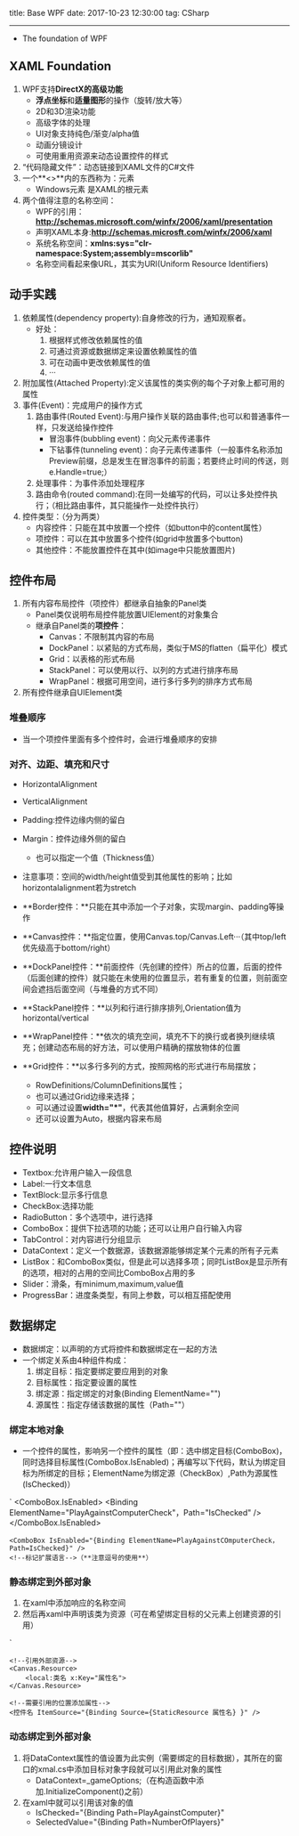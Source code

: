 title: Base WPF
date: 2017-10-23 12:30:00
tag: CSharp

---

* The foundation of WPF
<!--more-->

## XAML Foundation ##

1. WPF支持**DirectX的高级功能**
	* **浮点坐标**和**适量图形**的操作（旋转/放大等）
	* 2D和3D渲染功能
	* 高级字体的处理
	* UI对象支持纯色/渐变/alpha值
	* 动画分镜设计
	* 可使用重用资源来动态设置控件的样式
2. “代码隐藏文件”：动态链接到XAML文件的C#文件
3. 一个**<>**内的东西称为：元素
	* Windows元素 是XAML的根元素
4. 两个值得注意的名称空间：
	* WPF的引用：**http://schemas.microsoft.com/winfx/2006/xaml/presentation**
	* 声明XAML本身:**http://schemas.microsft.com/winfx/2006/xaml**
	* 系统名称空间：**xmlns:sys="clr-namespace:System;assembly=mscorlib"**
	* 名称空间看起来像URL，其实为URI(Uniform Resource Identifiers)

## 动手实践 ##

1. 依赖属性(dependency property):自身修改的行为，通知观察者。
	* 好处：
		1. 根据样式修改依赖属性的值
		2. 可通过资源或数据绑定来设置依赖属性的值
		3. 可在动画中更改依赖属性的值
		4. ···
2. 附加属性(Attached Property):定义该属性的类实例的每个子对象上都可用的属性
3. 事件(Event)：完成用户的操作方式
	1. 路由事件(Routed Event):与用户操作关联的路由事件;也可以和普通事件一样，只发送给操作控件
		* 冒泡事件(bubbling event)：向父元素传递事件
		* 下钻事件(tunneling event)：向子元素传递事件（一般事件名称添加Preview前缀，总是发生在冒泡事件的前面；若要终止时间的传送，则e.Handle=true;）
	2. 处理事件：为事件添加处理程序
	3. 路由命令(routed command):在同一处编写的代码，可以让多处控件执行；（相比路由事件，其只能操作一处控件执行）
4. 控件类型：（分为两类）
	* 内容控件：只能在其中放置一个控件（如button中的content属性）
	* 项控件：可以在其中放置多个控件(如grid中放置多个button)
	* 其他控件：不能放置控件在其中(如image中只能放置图片)

## 控件布局 ##

1. 所有内容布局控件（项控件）都继承自抽象的Panel类
	* Panel类仅说明布局控件能放置UIElement的对象集合
	* 继承自Panel类的**项控件**：
		* Canvas：不限制其内容的布局
		* DockPanel：以紧贴的方式布局，类似于MS的flatten（扁平化）模式
		* Grid：以表格的形式布局
		* StackPanel：可以使用以行、以列的方式进行排序布局
		* WrapPanel：根据可用空间，进行多行多列的排序方式布局
2. 所有控件继承自UIElement类

### 堆叠顺序 ###

* 当一个项控件里面有多个控件时，会进行堆叠顺序的安排

### 对齐、边距、填充和尺寸 ###

* HorizontalAlignment
* VerticalAlignment
* Padding:控件边缘内侧的留白
* Margin：控件边缘外侧的留白
	* 也可以指定一个值（Thickness值）
* 注意事项：空间的width/height值受到其他属性的影响；比如horizontalalignment若为stretch

* **Border控件：**只能在其中添加一个子对象，实现margin、padding等操作
* **Canvas控件：**指定位置，使用Canvas.top/Canvas.Left···（其中top/left优先级高于bottom/right）
* **DockPanel控件：**前面控件（先创建的控件）所占的位置，后面的控件（后面创建的控件）就只能在未使用的位置显示，若有重复的位置，则前面空间会遮挡后面空间（与堆叠的方式不同）
* **StackPanel控件：**以列和行进行排序排列,Orientation值为horizontal/vertical
* **WrapPanel控件：**依次的填充空间，填充不下的换行或者换列继续填充；创建动态布局的好方法，可以使用户精确的摆放物体的位置
* **Grid控件：**以多行多列的方式，按照网格的形式进行布局摆放；
	* RowDefinitions/ColumnDefinitions属性；
	* 也可以通过Grid边缘来选择；
	* 可以通过设置**width="*"**，代表其他值算好，占满剩余空间
	* 还可以设置为Auto，根据内容来布局

## 控件说明 ##

* Textbox:允许用户输入一段信息
* Label:一行文本信息
* TextBlock:显示多行信息
* CheckBox:选择功能
* RadioButton：多个选项中，进行选择
* ComboBox：提供下拉选项的功能；还可以让用户自行输入内容
* TabControl：对内容进行分组显示
* DataContext：定义一个数据源，该数据源能够绑定某个元素的所有子元素
* ListBox：和ComboBox类似，但是此可以选择多项；同时ListBox是显示所有的选项，相对的占用的空间比ComboBox占用的多
* Slider：滑条，有minimum,maximum,value值
* ProgressBar：进度条类型，有同上参数，可以相互搭配使用

## 数据绑定 ##

* 数据绑定：以声明的方式将控件和数据绑定在一起的方法
* 一个绑定关系由4种组件构成：
	1. 绑定目标：指定要绑定要应用到的对象
	2. 目标属性：指定要设置的属性
	3. 绑定源：指定绑定的对象(Binding ElementName="")
	4. 源属性：指定存储该数据的属性（Path=""）

### 绑定本地对象 ###

* 一个控件的属性，影响另一个控件的属性（即：选中绑定目标(ComboBox)，同时选择目标属性(ComboBox.IsEnabled)；再编写以下代码，默认为绑定目标为所绑定的目标；ElementName为绑定源（CheckBox）,Path为源属性(IsChecked)）

`
	<!--说明CheckBox的IsChecked属性 影响 ComboBox的IsEnabled值 -->
	<ComboBox.IsEnabled>
		<Binding ElementName="PlayAgainstComputerCheck"，Path="IsChecked" />
	</ComboBox.IsEnabled>

	<ComboBox IsEnabled="{Binding ElementName=PlayAgainstCOmputerCheck， Path=IsChecked}" />
	<!--标记扩展语言-->（**注意逗号的使用**）

### 静态绑定到外部对象 ###

1. 在xaml中添加响应的名称空间
2. 然后再xaml中声明该类为资源（可在希望绑定目标的父元素上创建资源的引用）

`

	<!--引用外部资源-->
	<Canvas.Resource>
		<local:类名 x:Key="属性名">
	</Canvas.Resource>
	
	<!--需要引用的位置添加属性-->
	<控件名 ItemSource="{Binding Source={StaticResource 属性名} }" />
	

### 动态绑定到外部对象 ###

1. 将DataContext属性的值设置为此实例（需要绑定的目标数据），其所在的窗口的xmal.cs中添加目标对象字段就可以引用此对象的属性
	* DataContext=_gameOptions;（在构造函数中添加.InitializeComponent()之前）
2. 在xaml中就可以引用该对象的值
	* IsChecked="{Binding Path=PlayAgainstComputer}"
	* SelectedValue="{Binding Path=NumberOfPlayers}"